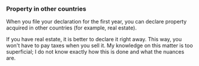 ### Property in other countries

When you file your declaration for the first year, you can declare property acquired in other countries (for example,
real estate).

If you have real estate, it is better to declare it right away. This way, you won't have to pay taxes when you sell it.
My knowledge on this matter is too superficial; I do not know exactly how this is done and what the nuances are.
